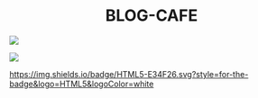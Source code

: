 <h1 align="center"> BLOG-CAFE </h1>

<p align="left">
   <img src="https://img.shields.io/badge/HTML5-E34F26?style=for-the-badge&logo=html5&logoColor=white">
   </p>


<p align="left">
   <img src="https://img.shields.io/badge/CSS3-1572B6.svg?style=for-the-badge&logo=CSS3&logoColor=white">
   </p>
   
https://img.shields.io/badge/HTML5-E34F26.svg?style=for-the-badge&logo=HTML5&logoColor=white
